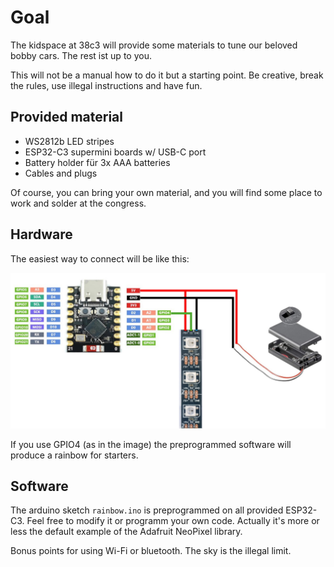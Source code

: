 # Goal

The kidspace at 38c3 will provide some materials to tune our beloved bobby cars. The rest ist up to you.

This will not be a manual how to do it but a starting point. Be creative, break the rules, use illegal instructions and have fun.

## Provided material

 - WS2812b LED stripes
 - ESP32-C3 supermini boards w/ USB-C port
 - Battery holder für 3x AAA batteries
 - Cables and plugs

Of course, you can bring your own material, and you will find some place to work and solder at the congress.

## Hardware

The easiest way to connect will be like this:

![pinout.jpg](pinout.jpg)

If you use GPIO4 (as in the image) the preprogrammed software will produce a rainbow for starters.

## Software

The arduino sketch `rainbow.ino` is preprogrammed on all provided ESP32-C3. Feel free to modify it or programm your own code.
Actually it's more or less the default example of the Adafruit NeoPixel library. 

Bonus points for using Wi-Fi or bluetooth. The sky is the illegal limit.